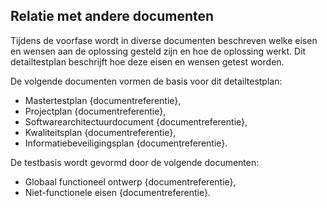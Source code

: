 ## Relatie met andere documenten

Tijdens de voorfase wordt in diverse documenten beschreven welke eisen en wensen aan de oplossing gesteld zijn en hoe de oplossing werkt. Dit detailtestplan beschrijft hoe deze eisen en wensen getest worden.

De volgende documenten vormen de basis voor dit detailtestplan:

* Mastertestplan {documentreferentie},
* Projectplan {documentreferentie},
* Softwarearchitectuurdocument {documentreferentie},
* Kwaliteitsplan {documentreferentie},
* Informatiebeveiligingsplan {documentreferentie}.

De testbasis wordt gevormd door de volgende documenten:

* Globaal functioneel ontwerp {documentreferentie},
* Niet-functionele eisen {documentreferentie}.
